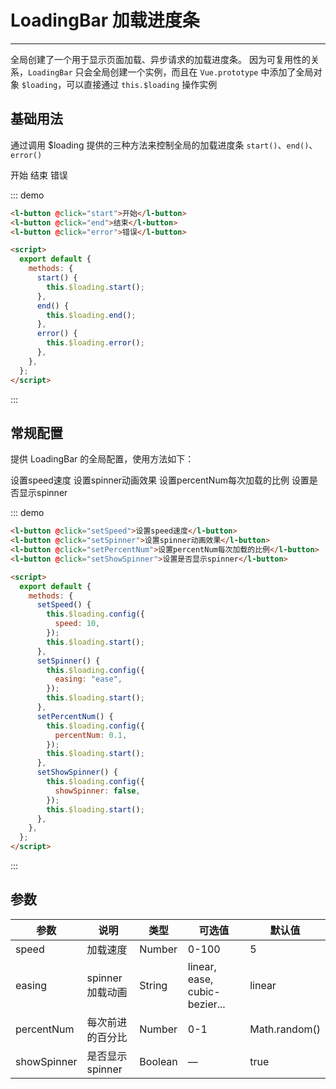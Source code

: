<script>
  export default {
    methods: {
      start () {
        this.$loading.start()
      },
      end () {
        this.$loading.end()
      },
      error () {
        this.$loading.error()
      },
      setSpeed () {
        this.$loading.config({
          speed: 10
        })
        this.$loading.start()
      },
      setSpinner () {
        this.$loading.config({
          easing: 'ease'
        })
        this.$loading.start()
      },
      setPercentNum () {
        this.$loading.config({
          percentNum: 0.1
        })
        this.$loading.start()
      },
      setShowSpinner () {
        this.$loading.config({
          showSpinner: false
        })
        this.$loading.start()
      }
    }
  }
</script>

<style lang="scss" scoped>
.l-button + .l-button{
  margin-left:10px;
}
</style>

# LoadingBar 加载进度条

---

全局创建了一个用于显示页面加载、异步请求的加载进度条。
因为可复用性的关系，`LoadingBar` 只会全局创建一个实例，而且在 `Vue.prototype` 中添加了全局对象 `$loading`，可以直接通过 `this.$loading` 操作实例

## 基础用法

通过调用 \$loading 提供的三种方法来控制全局的加载进度条 `start()`、`end()`、`error()`

<div class="demo-block">
   <l-button @click="start">开始</l-button>
   <l-button @click="end">结束</l-button>
   <l-button @click="error">错误</l-button>
</div>

::: demo

```html
<l-button @click="start">开始</l-button>
<l-button @click="end">结束</l-button>
<l-button @click="error">错误</l-button>

<script>
  export default {
    methods: {
      start() {
        this.$loading.start();
      },
      end() {
        this.$loading.end();
      },
      error() {
        this.$loading.error();
      },
    },
  };
</script>
```

:::

## 常规配置

提供 LoadingBar 的全局配置，使用方法如下：

<div class="demo-block">
   <l-button @click="setSpeed">设置speed速度</l-button>
   <l-button @click="setSpinner">设置spinner动画效果</l-button>
   <l-button @click="setPercentNum">设置percentNum每次加载的比例</l-button>
   <l-button @click="setShowSpinner">设置是否显示spinner</l-button>
</div>

::: demo

```html
<l-button @click="setSpeed">设置speed速度</l-button>
<l-button @click="setSpinner">设置spinner动画效果</l-button>
<l-button @click="setPercentNum">设置percentNum每次加载的比例</l-button>
<l-button @click="setShowSpinner">设置是否显示spinner</l-button>

<script>
  export default {
    methods: {
      setSpeed() {
        this.$loading.config({
          speed: 10,
        });
        this.$loading.start();
      },
      setSpinner() {
        this.$loading.config({
          easing: "ease",
        });
        this.$loading.start();
      },
      setPercentNum() {
        this.$loading.config({
          percentNum: 0.1,
        });
        this.$loading.start();
      },
      setShowSpinner() {
        this.$loading.config({
          showSpinner: false,
        });
        this.$loading.start();
      },
    },
  };
</script>
```

:::

## 参数

| 参数        | 说明             | 类型    | 可选值                        | 默认值        |
| ----------- | ---------------- | ------- | ----------------------------- | ------------- |
| speed       | 加载速度         | Number  | 0-100                         | 5             |
| easing      | spinner 加载动画 | String  | linear, ease, cubic-bezier... | linear        |
| percentNum  | 每次前进的百分比 | Number  | 0-1                           | Math.random() |
| showSpinner | 是否显示 spinner | Boolean | —                             | true          |

